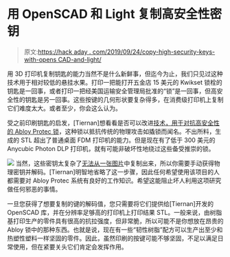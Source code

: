 # 用 OpenSCAD 和 Light 复制高安全性密钥

> 原文:[https://hack aday . com/2019/09/24/copy-high-security-keys-with-opens CAD-and-light/](https://hackaday.com/2019/09/24/copying-high-security-keys-with-openscad-and-light/)

用 3D 打印机复制钥匙的能力当然不是什么新鲜事，但迄今为止，我们只见过这种技术用于相对较低的悬挂水果。打印一把能打开五金店 15 美元的 Kwikset 锁栓的钥匙是一回事，或者打印一把经美国运输安全管理局批准的“锁”是一回事，但高安全性的钥匙是另一回事。这些按键的几何形状要复杂得多，在消费级打印机上复制它们难度太大。或者至少，你会这么认为。

受之前印刷钥匙的启发，[Tiernan]想看看是否可以改进[技术，用于对抗高安全性的 Abloy Protec 锁](https://hackaday.io/project/167726-protec-3d-printing)，这种锁以抵抗传统的物理攻击如撬锁而闻名。不出所料，生成的 STL 超出了普通桌面 FDM 打印机的能力。但是现在有了低于 300 美元的 Anycubic Photon DLP 打印机，就有可能非破坏性地绕过这些备受推崇的锁。

[![](../Images/57f670719c660368f5dac91de4ff70dc.png)](https://hackaday.com/wp-content/uploads/2019/09/abloy_detail.jpg) 当然，这些密钥太复杂了[无法从一张图片](https://hackaday.com/2015/09/18/dear-tsa-this-is-why-you-shouldnt-post-pictures-of-your-keys-online/)中复制出来，所以你需要手动获得物理密钥并解码。[Tiernan]明智地省略了这一步骤，因此任何希望使用该项目的人都需要对 Abloy Protec 系统有良好的工作知识。希望这能阻止坏人利用这项研究做任何邪恶的事情。

一旦您获得了想要复制的键的解码值，您只需要将它们提供给[Tiernan]开发的 OpenSCAD 库，并在分辨率足够高的打印机上打印结果 STL。一般来说，由树脂基打印生产的零件具有很高的抗拉强度，但非常脆，所以可能不是你想放在昂贵的 Abloy 锁中的那种东西。也就是说，现在有一些“韧性树脂”配方可以生产出至少和热塑性塑料一样坚固的零件。因此，虽然印刷的按键可能不够坚固，不足以满足日常使用，但在紧要关头它们肯定会发挥作用。